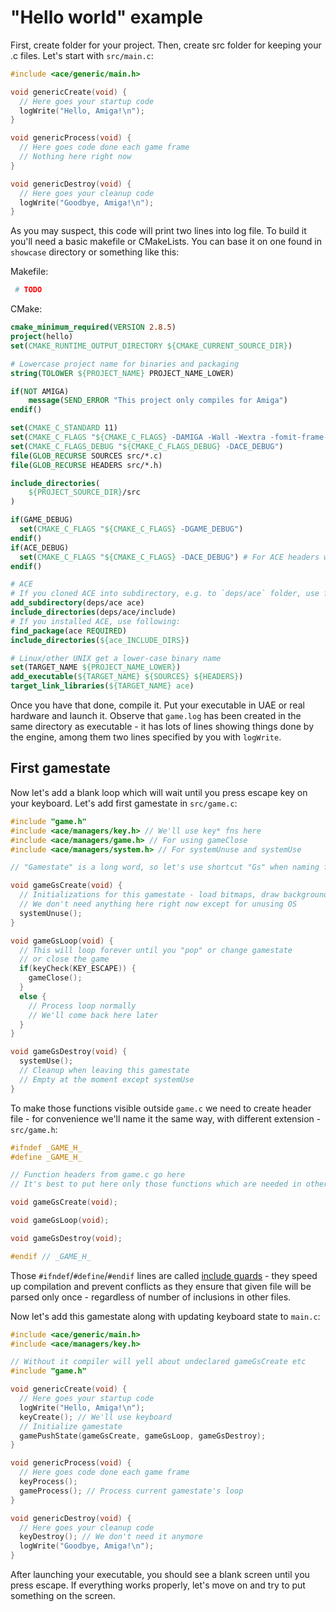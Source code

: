 # "Hello world" example

First, create folder for your project. Then, create src folder for keeping your
.c files. Let's start with `src/main.c`:

``` c
#include <ace/generic/main.h>

void genericCreate(void) {
  // Here goes your startup code
  logWrite("Hello, Amiga!\n");
}

void genericProcess(void) {
  // Here goes code done each game frame
  // Nothing here right now
}

void genericDestroy(void) {
  // Here goes your cleanup code
  logWrite("Goodbye, Amiga!\n");
}
```

As you may suspect, this code will print two lines into log file. To build it
you'll need a basic makefile or CMakeLists. You can base it on one found
in `showcase` directory or something like this:

Makefile:

``` makefile
 # TODO
```

CMake:

``` cmake
cmake_minimum_required(VERSION 2.8.5)
project(hello)
set(CMAKE_RUNTIME_OUTPUT_DIRECTORY ${CMAKE_CURRENT_SOURCE_DIR})

# Lowercase project name for binaries and packaging
string(TOLOWER ${PROJECT_NAME} PROJECT_NAME_LOWER)

if(NOT AMIGA)
	message(SEND_ERROR "This project only compiles for Amiga")
endif()

set(CMAKE_C_STANDARD 11)
set(CMAKE_C_FLAGS "${CMAKE_C_FLAGS} -DAMIGA -Wall -Wextra -fomit-frame-pointer")
set(CMAKE_C_FLAGS_DEBUG "${CMAKE_C_FLAGS_DEBUG} -DACE_DEBUG")
file(GLOB_RECURSE SOURCES src/*.c)
file(GLOB_RECURSE HEADERS src/*.h)

include_directories(
	${PROJECT_SOURCE_DIR}/src
)

if(GAME_DEBUG)
  set(CMAKE_C_FLAGS "${CMAKE_C_FLAGS} -DGAME_DEBUG")
endif()
if(ACE_DEBUG)
  set(CMAKE_C_FLAGS "${CMAKE_C_FLAGS} -DACE_DEBUG") # For ACE headers with ifdefs
endif()

# ACE
# If you cloned ACE into subdirectory, e.g. to `deps/ace` folder, use following:
add_subdirectory(deps/ace ace)
include_directories(deps/ace/include)
# If you installed ACE, use following:
find_package(ace REQUIRED)
include_directories(${ace_INCLUDE_DIRS})

# Linux/other UNIX get a lower-case binary name
set(TARGET_NAME ${PROJECT_NAME_LOWER})
add_executable(${TARGET_NAME} ${SOURCES} ${HEADERS})
target_link_libraries(${TARGET_NAME} ace)
```

Once you have that done, compile it. Put your executable in UAE or real hardware
and launch it. Observe that `game.log` has been created in the same directory
as executable - it has lots of lines showing things done by the engine,
among them two lines specified by you with `logWrite`.

## First gamestate

Now let's add a blank loop which will wait until you press escape key on your
keyboard. Let's add first gamestate in `src/game.c`:

``` c
#include "game.h"
#include <ace/managers/key.h> // We'll use key* fns here
#include <ace/managers/game.h> // For using gameClose
#include <ace/managers/system.h> // For systemUnuse and systemUse

// "Gamestate" is a long word, so let's use shortcut "Gs" when naming fns

void gameGsCreate(void) {
  // Initializations for this gamestate - load bitmaps, draw background, etc.
  // We don't need anything here right now except for unusing OS
  systemUnuse();
}

void gameGsLoop(void) {
  // This will loop forever until you "pop" or change gamestate
  // or close the game
  if(keyCheck(KEY_ESCAPE)) {
    gameClose();
  }
  else {
    // Process loop normally
    // We'll come back here later
  }
}

void gameGsDestroy(void) {
  systemUse();
  // Cleanup when leaving this gamestate
  // Empty at the moment except systemUse
}
```

To make those functions visible outside `game.c` we need to create header file -
for convenience we'll name it the same way, with different extension -
`src/game.h`:

``` c
#ifndef _GAME_H_
#define _GAME_H_

// Function headers from game.c go here
// It's best to put here only those functions which are needed in other files.

void gameGsCreate(void);

void gameGsLoop(void);

void gameGsDestroy(void);

#endif // _GAME_H_
```

Those `#ifndef`/`#define`/`#endif` lines are called
[include guards](https://en.wikipedia.org/wiki/Include_guard) - they speed up
compilation and prevent conflicts as they ensure that given file will be parsed
only once - regardless of number of inclusions in other files.

Now let's add this gamestate along with updating keyboard state to `main.c`:

``` c
#include <ace/generic/main.h>
#include <ace/managers/key.h>

// Without it compiler will yell about undeclared gameGsCreate etc
#include "game.h"

void genericCreate(void) {
  // Here goes your startup code
  logWrite("Hello, Amiga!\n");
  keyCreate(); // We'll use keyboard
  // Initialize gamestate
  gamePushState(gameGsCreate, gameGsLoop, gameGsDestroy);
}

void genericProcess(void) {
  // Here goes code done each game frame
  keyProcess();
  gameProcess(); // Process current gamestate's loop
}

void genericDestroy(void) {
  // Here goes your cleanup code
  keyDestroy(); // We don't need it anymore
  logWrite("Goodbye, Amiga!\n");
}
```

After launching your executable, you should see a blank screen until you press
escape. If everything works properly, let's move on and try to put something on
the screen.
